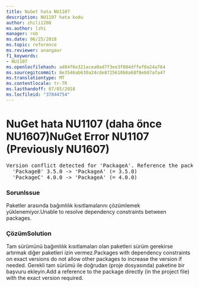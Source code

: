 ```yaml
---
title: NuGet hata NU1107
description: NU1107 hata kodu
author: zhili1208
ms.author: lzhi
manager: rob
ms.date: 06/25/2018
ms.topic: reference
ms.reviewer: anangaur
f1_keywords:
- NU1107
ms.openlocfilehash: ad84f6e321acea0ad7f3ee3f084dffef0a24a764
ms.sourcegitcommit: 8e3546ab630a24cde8725610b6a68f8eb87afa47
ms.translationtype: MT
ms.contentlocale: tr-TR
ms.lasthandoff: 07/05/2018
ms.locfileid: "37844754"
---
```

# <a name="nuget-error-nu1107-previously-nu1607"></a><span data-ttu-id="eeb00-103">NuGet hata NU1107 (daha önce NU1607)</span><span class="sxs-lookup"><span data-stu-id="eeb00-103">NuGet Error NU1107 (Previously NU1607)</span></span>

<pre>Version conflict detected for 'PackageA'. Reference the package directly from the project to resolve this issue.<br/>  'PackageB' 3.5.0 -> 'PackageA' (= 3.5.0)<br/>  'PackageC' 4.0.0 -> 'PackageA' (= 4.0.0)</pre>

### <a name="issue"></a><span data-ttu-id="eeb00-104">Sorun</span><span class="sxs-lookup"><span data-stu-id="eeb00-104">Issue</span></span>
<span data-ttu-id="eeb00-105">Paketler arasında bağımlılık kısıtlamalarını çözümlemek yüklenemiyor.</span><span class="sxs-lookup"><span data-stu-id="eeb00-105">Unable to resolve dependency constraints between packages.</span></span>

### <a name="solution"></a><span data-ttu-id="eeb00-106">Çözüm</span><span class="sxs-lookup"><span data-stu-id="eeb00-106">Solution</span></span>
<span data-ttu-id="eeb00-107">Tam sürümünü bağımlılık kısıtlamaları olan paketleri sürüm gerekirse artırmak diğer paketleri izin vermez.</span><span class="sxs-lookup"><span data-stu-id="eeb00-107">Packages with dependency constraints on exact versions do not allow other packages to increase the version if needed.</span></span> <span data-ttu-id="eeb00-108">Gerekli tam sürümü ile doğrudan (proje dosyasında) paketine bir başvuru ekleyin.</span><span class="sxs-lookup"><span data-stu-id="eeb00-108">Add a reference to the package directly (in the project file) with the exact version required.</span></span>